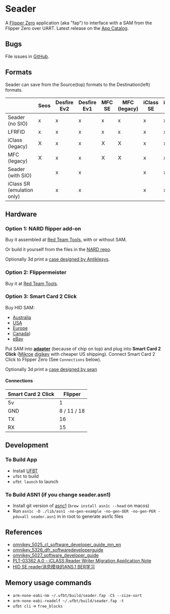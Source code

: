# Seader


A [Flipper Zero](https://flipperzero.one/) application (aka "fap") to interface with a SAM from the Flipper Zero over UART.  Latest release on the [App Catalog](https://lab.flipper.net/apps/seader).

## Bugs

File issues in [GitHub](https://github.com/bettse/seader/issues).


## Formats

Seader can save from the Source(top) formats to the Destination(left) formats.

| | Seos | Desfire Ev2 | Desfire Ev1 | MFC SE | MFC (legacy) | iClass SE | iClass SR | iClass (legacy) |
| ----------- | ---- | ----------- | ----------- | ------ | ------------ | --------- | --------- | --------------- |
| Seader (no SIO) | x | x | x | x | x | x | x | x |
| LFRFID | x | x | x | x | x | x | x | x |
| iClass (legacy) | X | x | x | X | X | x | x | X |
| MFC (legacy) | X | x | x | X | X | x | x | X |
| Seader (with SIO) | | x | x | | | x | x | |
| iClass SR (emulation only) | | x | x | | | x | x | |


## Hardware

### Option 1: NARD flipper add-on

Buy it assembled at [Red Team Tools](https://www.redteamtools.com/nard-sam-expansion-board-for-flipper-zero-with-hid-seos-iclass-sam/), with or without SAM.

Or build it yourself from the files in the [NARD repo](https://github.com/killergeek/nard).

Optionally 3d print a [case designed by Antiklesys](https://www.printables.com/model/576735-flipper-zero-samnard-protecting-cover).

### Option 2: Flippermeister

Buy it at [Red Team Tools](https://www.redteamtools.com/flippermeister/).

### Option 3: Smart Card 2 Click

Buy HID SAM:
 * [Australia](https://store.dorks.com.au/products/hp-sim-for-hid-iclass-for-hip2-reader-2583766)
 * [USA](https://www.cdw.com/product/hp-sim-for-hid-iclass-for-hip2-reader-security-sim/4854794)
 * [Europe](https://www.rfideas-shop.com/en/kt-sim-se-sim-card-hid-iclass-and-seos-for-sphip-r.html)
 * [Canada](https://www.pc-canada.com/item/hp-sim-for-hid-iclass-se-and-hid-iclass-seos-for-hip2-reader/y7c07a))
 * [eBay](https://www.ebay.com/p/4037642616)

Put SAM into **[adapter](https://a.co/d/1E9Zk1h)** (because of chip on top) and plug into **Smart Card 2 Click** ([Mikroe](https://www.mikroe.com/smart-card-2-click) [digikey](https://www.digikey.com/en/products/detail/mikroelektronika/MIKROE-5492/20840872) with cheaper US shipping). Connect Smart Card 2 Click to Flipper Zero (See `Connections` below).

Optionally 3d print a [case designed by sean](https://www.printables.com/model/543149-case-for-flipper-zero-devboard-smart2click-samsim)

#### Connections

| Smart Card 2 Click | Flipper     |
| ------------------ | ----------- |
| 5v                 | 1           |
| GND                | 8 / 11 / 18 |
| TX                 | 16          |
| RX                 | 15          |

## Development

### To Build App

 * Install [UFBT](https://github.com/flipperdevices/flipperzero-ufbt)
 * `ufbt` to build
 * `ufbt launch` to launch

### To Build ASN1 (if you change seader.asn1)

 * Install git version of [asnc1](https://github.com/vlm/asn1c) (`brew install asn1c --head` on macos)
 * Run `asn1c -D ./lib/asn1 -no-gen-example -no-gen-OER -no-gen-PER -pdu=all seader.asn1` in in root to generate asn1c files

## References

- [omnikey_5025_cl_software_developer_guide_mn_en](https://www.virtualsecurity.nl/amfile/file/download/file/18/product/1892/)
- [omnikey_5326_dfr_softwaredeveloperguide](https://www.hidglobal.com/sites/default/files/documentlibrary/omnikey_5326_dfr_softwaredeveloperguide.pdf)
- [omnikey_5027_software_developer_guide](https://www.hidglobal.com/sites/default/files/documentlibrary/omnikey_5027_software_developer_guide.pdf)
- [PLT-03362 A.0 - iCLASS Reader Writer Migration Application Note](http://web.archive.org/web/20230330180023/https://info.hidglobal.com/rs/289-TSC-352/images/PLT-03362%20A.0%20-%20iCLASS%20Reader%20Writer%20Migration%20Application%20Note.pdf)
- [HID SE reader消息模块的ANS.1 BER学习](https://blog.csdn.net/eyasys/article/details/8501200)

## Memory usage commands

- `arm-none-eabi-nm ~/.ufbt/build/seader.fap -CS --size-sort`
- `arm-none-eabi-readelf ~/.ufbt/build/seader.fap -t`
- `ufbt cli` -> `free_blocks`


